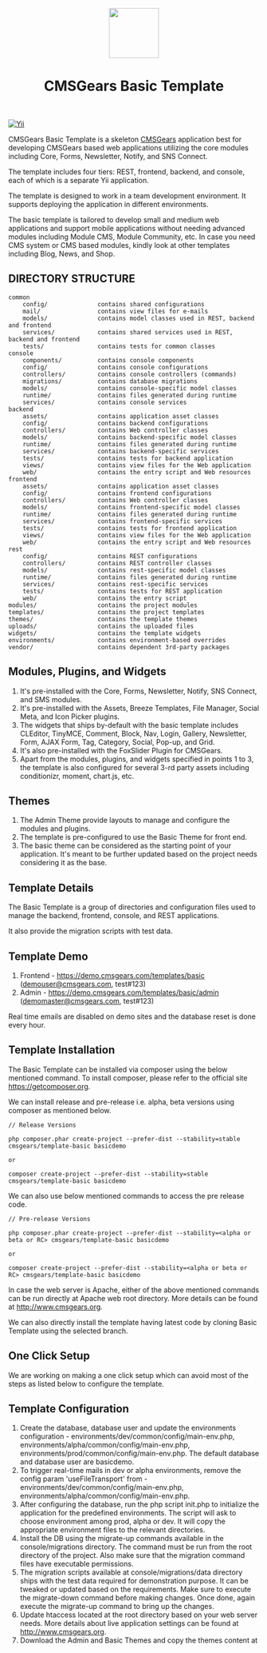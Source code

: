<p align="center">
    <a href="https://github.com/cmsgears" target="_blank">
        <img src="https://avatars2.githubusercontent.com/u/11252790" height="100px">
    </a>
    <h1 align="center">CMSGears Basic Template</h1>
    <br>
</p>

[![Yii](https://img.shields.io/badge/Powered_by-Yii_Framework-green.svg?style=flat)](http://www.yiiframework.com/)

CMSGears Basic Template is a skeleton [CMSGears](https://github.com/cmsgears) application best for developing CMSGears based web applications utilizing the core modules including Core, Forms, Newsletter, Notify, and SNS Connect.

The template includes four tiers: REST, frontend, backend, and console, each of which is a separate Yii application.

The template is designed to work in a team development environment. It supports deploying the application in different environments.

The basic template is tailored to develop small and medium web applications and support mobile applications without needing advanced modules including Module CMS, Module Community, etc. In case you need CMS system or CMS based modules, kindly look at other templates including Blog, News, and Shop.

DIRECTORY STRUCTURE
-------------------

```
common
    config/              contains shared configurations
    mail/                contains view files for e-mails
    models/              contains model classes used in REST, backend and frontend
    services/            contains shared services used in REST, backend and frontend
    tests/               contains tests for common classes
console
    components/          contains console components
    config/              contains console configurations
    controllers/         contains console controllers (commands)
    migrations/          contains database migrations
    models/              contains console-specific model classes
    runtime/             contains files generated during runtime
    services/            contains console services
backend
    assets/              contains application asset classes
    config/              contains backend configurations
    controllers/         contains Web controller classes
    models/              contains backend-specific model classes
    runtime/             contains files generated during runtime
    services/            contains backend-specific services
    tests/               contains tests for backend application
    views/               contains view files for the Web application
    web/                 contains the entry script and Web resources
frontend
    assets/              contains application asset classes
    config/              contains frontend configurations
    controllers/         contains Web controller classes
    models/              contains frontend-specific model classes
    runtime/             contains files generated during runtime
    services/            contains frontend-specific services
    tests/               contains tests for frontend application
    views/               contains view files for the Web application
    web/                 contains the entry script and Web resources
rest
    config/              contains REST configurations
    controllers/         contains REST controller classes
    models/              contains rest-specific model classes
    runtime/             contains files generated during runtime
    services/            contains rest-specific services
    tests/               contains tests for REST application
    web/                 contains the entry script
modules/    	         contains the project modules
templates/    	         contains the project templates
themes/                  contains the template themes
uploads/    	         contains the uploaded files
widgets/    	         contains the template widgets
environments/            contains environment-based overrides
vendor/                  contains dependent 3rd-party packages
```

Modules, Plugins, and Widgets
-------------------
1. It's pre-installed with the Core, Forms, Newsletter, Notify, SNS Connect, and SMS modules.
2. It's pre-installed with the Assets, Breeze Templates, File Manager, Social Meta, and Icon Picker plugins.
3. The widgets that ships by-default with the basic template includes CLEditor, TinyMCE, Comment, Block, Nav, Login, Gallery, Newsletter, Form, AJAX Form, Tag, Category, Social, Pop-up, and Grid.
4. It's also pre-installed with the FoxSlider Plugin for CMSGears.
5. Apart from the modules, plugins, and widgets specified in points 1 to 3, the template is also configured for several 3-rd party assets including conditionizr, moment, chart.js, etc.

Themes
-------------------
1. The Admin Theme provide layouts to manage and configure the modules and plugins.
2. The template is pre-configured to use the Basic Theme for front end.
3. The basic theme can be considered as the starting point of your application. It's meant to be further updated based on the project needs considering it as the base.

Template Details
-------------------
The Basic Template is a group of directories and configuration files used to manage the backend, frontend, console, and REST applications.

It also provide the migration scripts with test data.

Template Demo
-------------------
1. Frontend - https://demo.cmsgears.com/templates/basic (demouser@cmsgears.com, test#123)
2. Admin - https://demo.cmsgears.com/templates/basic/admin (demomaster@cmsgears.com, test#123)

Real time emails are disabled on demo sites and the database reset is done every hour.

Template Installation
-------------------

The Basic Template can be installed via composer using the below mentioned command. To install composer, please refer to the official site https://getcomposer.org.

We can install release and pre-release i.e. alpha, beta versions using composer as mentioned below.

```
// Release Versions

php composer.phar create-project --prefer-dist --stability=stable cmsgears/template-basic basicdemo

or

composer create-project --prefer-dist --stability=stable cmsgears/template-basic basicdemo
```

We can also use below mentioned commands to access the pre release code.

```
// Pre-release Versions

php composer.phar create-project --prefer-dist --stability=<alpha or beta or RC> cmsgears/template-basic basicdemo

or

composer create-project --prefer-dist --stability=<alpha or beta or RC> cmsgears/template-basic basicdemo
```

In case the web server is Apache, either of the above mentioned commands can be run directly at Apache web root directory. More details can be found at http://www.cmsgears.org.

We can also directly install the template having latest code by cloning Basic Template using the selected branch.

One Click Setup
-------------------
We are working on making a one click setup which can avoid most of the steps as listed below to configure the template.

Template Configuration
-------------------

1. Create the database, database user and update the environments configuration - environments/dev/common/config/main-env.php, environments/alpha/common/config/main-env.php, environments/prod/common/config/main-env.php. The default database and database user are basicdemo.
2. To trigger real-time mails in dev or alpha environments, remove the config param 'useFileTransport' from - environments/dev/common/config/main-env.php, environments/alpha/common/config/main-env.php.
3. After configuring the database, run the php script init.php to initialize the application for the predefined environments. The script will ask to choose environment among prod, alpha or dev. It will copy the appropriate environment files to the relevant directories.
4. Install the DB using the migrate-up commands available in the console/migrations directory. The command must be run from the root directory of the project. Also make sure that the migration command files have executable permissions.
5. The migration scripts available at console/migrations/data directory ships with the test data required for demonstration purpose. It can be tweaked or updated based on the requirements. Make sure to execute the migrate-down command before making changes. Once done, again execute the migrate-up command to bring up the changes.
6. Update htaccess located at the root directory based on your web server needs. More details about live application settings can be found at http://www.cmsgears.org.
7. Download the Admin and Basic Themes and copy the themes content at <template root>/themes/admin and <template root>/themes/basic directories respectively.
8. Now we can run the template using our preferred browser. Example links are as mentioned below.
9. Login to admin and update file upload url in case project name or upload directory is different.
10. By default all the files uploaded by users will be stored in uploads directory. The uploads directory can be changes based on project needs.
11. Update the migration scripts if required and run the commands migrate-down and migrate-up to refresh the database. Make sure that it's done only on dev and alpha environments. Do not ever run migrate-down on live environment, else it will erase all the live data.

The default application URLs will be as shown below. Replace the basicdemo with the project name, in case it's changed.

```
Frontend - http://localhost/basicdemo/frontend/web
Admin - http://localhost/basicdemo/frontend/web
```

Template - Updates
-------------------

The template dependencies can be updated using the composer.json file located at the root of template.

Template Pages
-------------------
The template ships with pre-configured pages as listed below.

1. Landing - Site index page.
2. Login - Login page allows users to login.
3. Register - Register page allows users to sign up.
4. Confirm Account - Users can confirm account by following the link sent to their email while submitting Register form.
5. Forgot Password - It can be used to generate password reset link.
6. Forgot Password OTP - It can be used to generate OTP to reset the password. It will work if SMS manager is available.
7. Reset Password - Users can reset password by following the link sent to their email while submitting Forgot Password form.
8. Reset Password OTP - It can be used to reset the password by providing a valid OTP. It will work if SMS manager is available.
9. Activate Account - User accounts added by site admin can be activated using this page.
10. Privacy - The page to show Privacy Policy.
11. Terms - The page to show Terms and Conditions.
12. FAQs - The page to show the FAQs.

Notes: The pages Forgot Password OTP and Reset Password OTP will work only if the SMS manager is available with SMS balance.

Template Forms
-------------------
The template also provide forms using dynamic forms and comment system.

1. Contact Form (Dynamic Form)
2. Feedback Form (Custom Comment)
3. Testimonial Form (Custom Comment)

Private Pages
----------------------------
The basic template provides a blank dashboard, user profile, user settings, and calendar.

1. Dashboard - Page displayed on login.
2. Profile - Basic - The Basic Page allows user to update the basic details including email, username, name, gender, and date of birth.
3. Profile - Account - The Account Page allows user to update the password.
4. Profile - Address - The Address Page allows user to manage multiple address.
5. Settings - Settings page allows users to configure settings including privacy, notifications, and reminders.
6. Notifications - Shows user notifications.
7. Reminders - Shows user reminders.
8. Activities - Shows user activities.
9. Events - Shows calendar events associated with the user using list view.
10. Events Calendar - Shows calendar events associated with the user using calendar view.
11. Events Cards - Shows calendar events associated with the user using card view.
12. Event - Create - The Create Event Page allows user to add a Calendar Event.
13. Event - Update - The Create Event Page allows user to update a Calendar Event.
